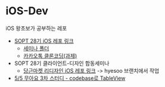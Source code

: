 # iOS-Dev

iOS 왕초보가 공부하는 레포

- [SOPT 28기 iOS 레포 링크](https://github.com/28th-BE-SOPT-iOS-Part/KimHyeSoo) 
  - [세미나 폴더](https://github.com/28th-BE-SOPT-iOS-Part/KimHyeSoo/tree/main/Seminar)
  - [카카오톡 클론코딩(과제)](https://github.com/28th-BE-SOPT-iOS-Part/KimHyeSoo/tree/main/KakaoTalk-Clone)
- SOPT 28기 클라이언트-디자인 합동세미나
  - [당근마켓 리디자인 iOS 레포 링크](https://github.com/Be-Daangn/Be-Daangn-iOS) -> hyesoo 브랜치에서 작업
- [5/5 무아요 3차 스터디 - codebase로 TableView](https://github.com/hyesuuou/iOS-Dev/tree/main/TableView_CodeBase%202)
